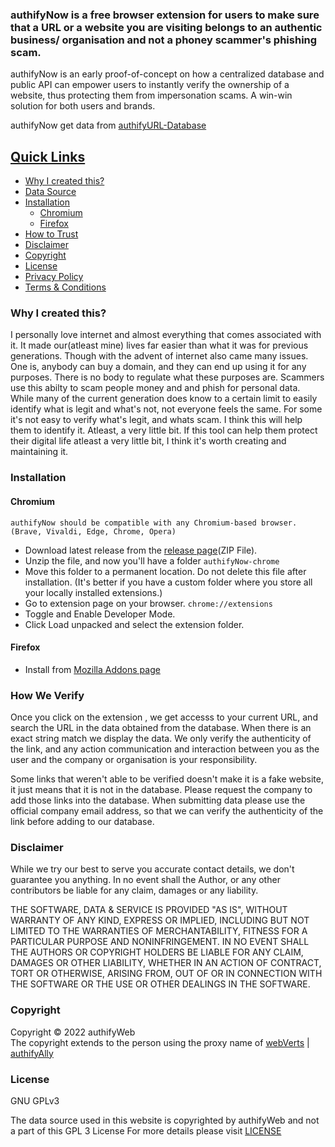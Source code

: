 <h3> authifyNow is a free browser extension for users to make sure that a URL or a website you are visiting belongs to an authentic business/ organisation and not a phoney scammer's phishing scam.  </h3>

<p>authifyNow is an early proof-of-concept on how a centralized database and public API can empower users to instantly verify the ownership of a website, thus protecting them from impersonation scams. A win-win solution for both users and brands.</p>

authifyNow get data from [authifyURL-Database](https://github.com/authifyWeb/authifyURL-Database)


## <ins>Quick Links</ins>
* [Why I created this?](https://github.com/authifyWeb/authifyNow/edit/main/README.md#why-i-created-this)
* [Data Source](https://github.com/authifyWeb/authifyURL-Database)
* [Installation](https://github.com/authifyWeb/authifyNow#installation)  
  - [Chromium](https://github.com/authifyWeb/authifyNow#chromium)
  - [Firefox](https://github.com/authifyWeb/authifyNow#firefox)
* [How to Trust](https://github.com/authifyWeb/authifyURL-Database#how-to-trust)
* [Disclaimer](https://github.com/authifyWeb/authifyNow#disclaimer)
* [Copyright](https://github.com/authifyWeb/authifyNow#copyright)
* [License](https://github.com/authifyWeb/authifyNow#license)
* [Privacy Policy](https://github.com/authifyWeb/authifyNow/blob/main/documentation/privacy-policy.md)
* [Terms & Conditions](https://github.com/authifyWeb/authifyNow/blob/main/documentation/terms.md)


### Why I created this?
I personally love internet and almost everything that comes associated with it. It made our(atleast mine) lives far easier than what it was for previous generations. Though with the advent of internet also came many issues. One is, anybody can buy a domain, and they can end up using it for any purposes. There is no body to regulate what these purposes are. Scammers use this abilty to scam people money and and phish for personal data. While many of the current generation does know to a certain limit to easily identify what is legit and what's not, not everyone feels the same. For some it's not easy to verify what's legit, and whats scam. 
I think this will help them to identify it. Atleast, a very little bit. If this tool can help them protect their digital life atleast a very little bit, I think it's worth creating and maintaining it. 

### Installation
#### Chromium
  `authifyNow should be compatible with any Chromium-based browser. (Brave, Vivaldi, Edge, Chrome, Opera)`
* Download latest release from the [release page](https://github.com/authifyWeb/authifyNow/releases)(ZIP File).
* Unzip the file, and now you'll have a folder `authifyNow-chrome`
* Move this folder to a permanent location. Do not delete this file after installation. (It's better if you have a custom folder where you store all your locally installed extensions.)
* Go to extension page on your browser. `chrome://extensions`
* Toggle and Enable Developer Mode.
* Click Load unpacked and select the extension folder. 

#### Firefox

* Install from [Mozilla Addons page](https://addons.mozilla.org/en-US/firefox/addon/authifynow/)
 
### How We Verify
Once you click on the extension , we get accesss to your current URL, and search the URL in the data obtained from the database. When there is an exact string match we display the data. We only verify the authenticity of the link, and any action communication and interaction between you as the user and the company or organisation is your responsibility. 

Some links that weren't able to be verified doesn't make it is a fake website, it just means that it is not in the database. Please request the company to add those links into the database. When submitting data please use the official company email address, so that we can verify the authenticity of the link before adding to our database. 

### Disclaimer
While we try our best to serve you accurate contact details, we don't guarantee you anything. In no event shall the Author, or any other contributors be liable for any claim, damages or any liability.

THE SOFTWARE, DATA & SERVICE IS PROVIDED "AS IS", WITHOUT WARRANTY OF ANY KIND, EXPRESS OR IMPLIED, INCLUDING BUT NOT LIMITED TO THE WARRANTIES OF MERCHANTABILITY, FITNESS FOR A PARTICULAR PURPOSE AND NONINFRINGEMENT. IN NO EVENT SHALL THE AUTHORS OR COPYRIGHT HOLDERS BE LIABLE FOR ANY CLAIM, DAMAGES OR OTHER LIABILITY, WHETHER IN AN ACTION OF CONTRACT, TORT OR OTHERWISE, ARISING FROM, OUT OF OR IN CONNECTION WITH THE SOFTWARE OR THE USE OR OTHER DEALINGS IN THE SOFTWARE.

### Copyright
Copyright © 2022 authifyWeb <br>
The copyright extends to the person using the proxy name of [webVerts](https://github.com/webVerts) | [authifyAlly](https://github.com/authifyAlly) 


### License

GNU GPLv3
  
The data source used in this website is copyrighted by authifyWeb and not a part of this GPL 3 License
For more details please visit <a href="https://github.com/authifyWeb/authifyNow/blob/main/LICENSE"> LICENSE </a> 

